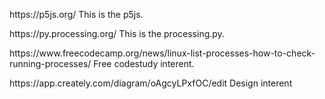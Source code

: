 <p>
https://p5js.org/ 
This is the p5js.
</P>
<p>
https://py.processing.org/
This is the processing.py.
</p>
<P>
https://www.freecodecamp.org/news/linux-list-processes-how-to-check-running-processes/
Free codestudy interent.
</P>
https://app.creately.com/diagram/oAgcyLPxfOC/edit  
Design interent